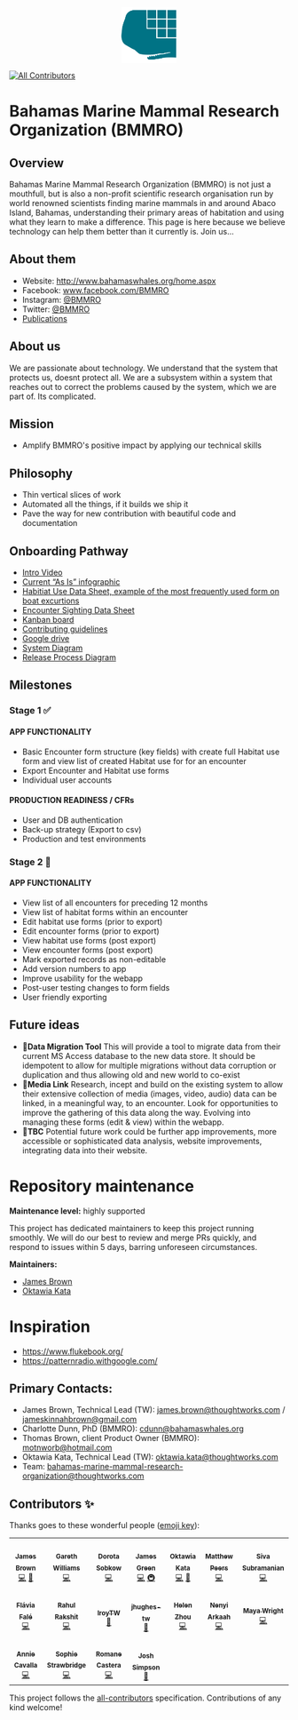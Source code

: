 <img src="./logo_v2.png" width="100" style=" display: block;margin-left: auto;margin-right: auto;" alt="BMMRO logo">

<!-- ALL-CONTRIBUTORS-BADGE:START - Do not remove or modify this section -->
[![All Contributors](https://img.shields.io/badge/all_contributors-12-orange.svg?style=flat-square)](#contributors-)
<!-- ALL-CONTRIBUTORS-BADGE:END -->

# Bahamas Marine Mammal Research Organization (BMMRO)

## Overview

Bahamas Marine Mammal Research Organization (BMMRO) is not just a mouthfull, but is also a non-profit scientific research organisation run by world renowned scientists finding marine mammals in and around Abaco Island, Bahamas, understanding their primary areas of habitation and using what they learn to make a difference. This page is here because we believe technology can help them better than it currently is. Join us...

## About them

- Website: http://www.bahamaswhales.org/home.aspx
- Facebook: www.facebook.com/BMMRO
- Instagram: [@BMMRO](https://www.instagram.com/bmmro/)
- Twitter: [@BMMRO](https://twitter.com/BMMRO)
- [Publications](https://bit.ly/35cssEW)

## About us

We are passionate about technology. We understand that the system that protects us, doesnt protect all. We are a subsystem within a system that reaches out to correct the problems caused by the system, which we are part of. Its complicated.

## Mission

- Amplify BMMRO's positive impact by applying our technical skills

## Philosophy

- Thin vertical slices of work
- Automated all the things, if it builds we ship it
- Pave the way for new contribution with beautiful code and documentation

## Onboarding Pathway

- [Intro Video](https://drive.google.com/drive/u/1/folders/19epArmIPsgr5Tb2omchZ1ttjHHbw5AQo)
- [Current “As Is” infographic](As%20Is%20InfoGraphic.png)
- [Habitiat Use Data Sheet, example of the most frequently used form on boat excurtions](HabitatUseDataSheet.JPG)
- [Encounter Sighting Data Sheet](EncounterSightingDataSheet.JPG)
- [Kanban board](https://github.com/BMMRO-tech/BMMRO/projects/1)
- [Contributing guidelines](https://github.com/BMMRO-tech/BMMRO/blob/master/CONTRIBUTING.md)
- [Google drive](https://drive.google.com/drive/folders/158V1HhQiZe8HlKXTzOMhXw2lyf51NNlc?usp=sharing)
- [System Diagram](https://drive.google.com/file/d/1c9fiaSNFbRRh9hRaMdJCQphT4Tn4NWJk/view?usp=sharing)
- [Release Process Diagram](https://drive.google.com/file/d/1sW1jIa8dd5GhMacBuVxv30MQUpsB1-SO/view)

## Milestones

### Stage 1 ✅

#### APP FUNCTIONALITY

- Basic Encounter form structure (key fields) with create full Habitat use form and view list of created Habitat use for for an encounter
- Export Encounter and Habitat use forms
- Individual user accounts

#### PRODUCTION READINESS / CFRs

- User and DB authentication
- Back-up strategy (Export to csv)
- Production and test environments

### Stage 2 🔄

#### APP FUNCTIONALITY

- View list of all encounters for preceding 12 months
- View list of habitat forms within an encounter
- Edit habitat use forms (prior to export)
- Edit encounter forms (prior to export)
- View habitat use forms (post export)
- View encounter forms (post export)
- Mark exported records as non-editable
- Add version numbers to app
- Improve usability for the webapp
- Post-user testing changes to form fields
- User friendly exporting

## Future ideas

- 🚦**Data Migration Tool**
  This will provide a tool to migrate data from their current MS Access database to the new data store. It should be idempotent to allow for multiple migrations without data corruption or duplication and thus allowing old and new world to co-exist
- 🚦**Media Link**
  Research, incept and build on the existing system to allow their extensive collection of media (images, video, audio) data can be linked, in a meaningful way, to an encounter. Look for opportunities to improve the gathering of this data along the way. Evolving into managing these forms (edit & view) within the webapp.
- 🚦**TBC**
  Potential future work could be further app improvements, more accessible or sophisticated data analysis, website improvements, integrating data into their website.

# Repository maintenance

**Maintenance level:** highly supported

This project has dedicated maintainers to keep this project running smoothly. We will do our best to review and merge PRs quickly, and respond to issues within 5 days, barring unforeseen circumstances.

**Maintainers:**

- [James Brown](https://github.com/JBJamesBrownJB)
- [Oktawia Kata](https://github.com/aiwatko)

# Inspiration

- https://www.flukebook.org/
- https://patternradio.withgoogle.com/

## Primary Contacts:

- James Brown, Technical Lead (TW): james.brown@thoughtworks.com / jameskinnahbrown@gmail.com
- Charlotte Dunn, PhD (BMMRO): cdunn@bahamaswhales.org
- Thomas Brown, client Product Owner (BMMRO): motnworb@hotmail.com
- Oktawia Kata, Technical Lead (TW): oktawia.kata@thoughtworks.com
- Team: bahamas-marine-mammal-research-organization@thoughtworks.com

## Contributors ✨

Thanks goes to these wonderful people ([emoji key](https://allcontributors.org/docs/en/emoji-key)):

<!-- ALL-CONTRIBUTORS-LIST:START - Do not remove or modify this section -->
<!-- prettier-ignore-start -->
<!-- markdownlint-disable -->
<table>
  <tr>
    <td align="center"><a href="http://www.bogwell.co.uk"><img src="https://avatars0.githubusercontent.com/u/1058300?v=4" width="100px;" alt=""/><br /><sub><b>James Brown</b></sub></a><br /><a href="https://github.com/BMMRO-tech/BMMRO/commits?author=JBJamesBrownJB" title="Code">💻</a> <a href="#projectManagement-JBJamesBrownJB" title="Project Management">📆</a></td>
    <td align="center"><a href="https://github.com/gazeddyw"><img src="https://avatars3.githubusercontent.com/u/6126744?v=4" width="100px;" alt=""/><br /><sub><b>Gareth Williams</b></sub></a><br /><a href="https://github.com/BMMRO-tech/BMMRO/commits?author=gazeddyw" title="Code">💻</a></td>
    <td align="center"><a href="https://github.com/dsobkow"><img src="https://avatars1.githubusercontent.com/u/38005641?v=4" width="100px;" alt=""/><br /><sub><b>Dorota Sobkow</b></sub></a><br /><a href="https://github.com/BMMRO-tech/BMMRO/commits?author=dsobkow" title="Code">💻</a></td>
    <td align="center"><a href="https://github.com/jfgreen"><img src="https://avatars0.githubusercontent.com/u/1288679?v=4" width="100px;" alt=""/><br /><sub><b>James Green</b></sub></a><br /><a href="https://github.com/BMMRO-tech/BMMRO/commits?author=jfgreen" title="Code">💻</a> <a href="#infra-jfgreen" title="Infrastructure (Hosting, Build-Tools, etc)">🚇</a></td>
    <td align="center"><a href="http://oktawiakata.com"><img src="https://avatars0.githubusercontent.com/u/18549395?v=4" width="100px;" alt=""/><br /><sub><b>Oktawia Kata</b></sub></a><br /><a href="https://github.com/BMMRO-tech/BMMRO/commits?author=aiwatko" title="Code">💻</a> <a href="#projectManagement-aiwatko" title="Project Management">📆</a></td>
    <td align="center"><a href="https://github.com/peersmg"><img src="https://avatars3.githubusercontent.com/u/10050347?v=4" width="100px;" alt=""/><br /><sub><b>Matthew Peers</b></sub></a><br /><a href="https://github.com/BMMRO-tech/BMMRO/commits?author=peersmg" title="Code">💻</a></td>
    <td align="center"><a href="https://github.com/sivsubra-tw"><img src="https://avatars3.githubusercontent.com/u/55848659?v=4" width="100px;" alt=""/><br /><sub><b>Siva Subramanian</b></sub></a><br /><a href="https://github.com/BMMRO-tech/BMMRO/commits?author=sivsubra-tw" title="Code">💻</a></td>
  </tr>
  <tr>
    <td align="center"><a href="https://github.com/flaviarodriguesf"><img src="https://avatars1.githubusercontent.com/u/9823979?v=4" width="100px;" alt=""/><br /><sub><b>Flávia Falé</b></sub></a><br /><a href="https://github.com/BMMRO-tech/BMMRO/commits?author=flaviarodriguesf" title="Code">💻</a></td>
    <td align="center"><a href="https://github.com/rahul-rakshit"><img src="https://avatars1.githubusercontent.com/u/36737963?v=4" width="100px;" alt=""/><br /><sub><b>Rahul Rakshit</b></sub></a><br /><a href="https://github.com/BMMRO-tech/BMMRO/commits?author=rahul-rakshit" title="Code">💻</a></td>
    <td align="center"><a href="https://github.com/lroyTW"><img src="https://avatars2.githubusercontent.com/u/4237356?v=4" width="100px;" alt=""/><br /><sub><b>lroyTW</b></sub></a><br /><a href="#business-lroyTW" title="Business development">💼</a></td>
    <td align="center"><a href="https://github.com/jhughes-tw"><img src="https://avatars3.githubusercontent.com/u/28755518?v=4" width="100px;" alt=""/><br /><sub><b>jhughes-tw</b></sub></a><br /><a href="#design-jhughes-tw" title="Design">🎨</a></td>
    <td align="center"><a href="http://helenzhou.co.uk"><img src="https://avatars1.githubusercontent.com/u/25727036?v=4" width="100px;" alt=""/><br /><sub><b>Helen Zhou</b></sub></a><br /><a href="https://github.com/BMMRO-tech/BMMRO/commits?author=helenzhou6" title="Code">💻</a></td>
    <td align="center"><a href="https://github.com/nenyiTW"><img src="https://avatars.githubusercontent.com/u/60198996?v=4" width="100px;" alt=""/><br /><sub><b>Nenyi Arkaah</b></sub></a><br /><a href="https://github.com/BMMRO-tech/BMMRO/commits?author=nenyiTW" title="Code">💻</a></td>
    <td align="center"><a href="https://github.com/mayawrightthoughtworks"><img src="https://avatars.githubusercontent.com/u/100127177?v=4" width="100px;" alt=""/><br /><sub><b>Maya Wright</b></sub></a><br /><a href="https://github.com/BMMRO-tech/BMMRO/commits?author=mayawrightthoughtworks" title="Code">💻</a></td>
  </tr>
  <tr>
    <td align="center"><a href="https://github.com/acavbmmro"><img src="https://avatars.githubusercontent.com/u/100130427?v=4" width="100px;" alt=""/><br /><sub><b>Annie Cavalla</b></sub></a><br /><a href="https://github.com/BMMRO-tech/BMMRO/commits?author=acavalla" title="Code">💻</a></td>
    <td align="center"><a href="https://github.com/Strawb99"><img src="https://avatars.githubusercontent.com/u/96117207?v=4" width="100px;" alt=""/><br /><sub><b>Sophie Strawbridge</b></sub></a><br /><a href="https://github.com/BMMRO-tech/BMMRO/commits?author=Strawb99" title="Code">💻</a></td>
    <td align="center"><a href="https://github.com/romanecastera"><img src="https://avatars.githubusercontent.com/u/100352571?v=4" width="100px;" alt=""/><br /><sub><b>Romane Castera</b></sub></a><br /><a href="https://github.com/BMMRO-tech/BMMRO/commits?author=romanecastera" title="Code">💻</a></td>
    <td align="center"><a href="https://github.com/josh-simpson-TW"><img src="https://avatars.githubusercontent.com/u/100127157?s=400&u=781b8a2304b960140267ac4d21836826ad85452a&v=4" width="100px;" alt=""/><br /><sub><b>Josh Simpson</b></sub></a><br /><a href="https://github.com/BMMRO-tech/BMMRO/commits?author=josh-simpson-TW" title="Business Development">💼</a></td>
  </tr>
</table>

<!-- markdownlint-enable -->
<!-- prettier-ignore-end -->
<!-- ALL-CONTRIBUTORS-LIST:END -->

This project follows the [all-contributors](https://github.com/all-contributors/all-contributors) specification. Contributions of any kind welcome!
